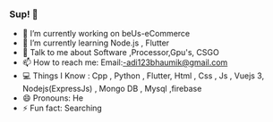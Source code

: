### Sup! 🤟

- 🔭 I’m currently working on beUs-eCommerce
- 🌱 I’m currently learning Node.js , Flutter
- 💬 Talk to me about  Software ,Processor,Gpu's, CSGO 
- 📫 How to reach me: Email:-adi123bhaumik@gmail.com
- 💻 Things I Know : Cpp , Python , Flutter, Html , Css , Js , Vuejs 3, Nodejs(ExpressJs) , Mongo DB , Mysql ,firebase
- 😄 Pronouns: He
- ⚡ Fun fact: Searching


<!--
**Adityabhaumik/Adityabhaumik** is a ✨ _special_ ✨ repository because its `README.md` (this file) appears on your GitHub profile.

Here are some ideas to get you started:

- 🔭 I’m currently working on ...
- 🌱 I’m currently learning ...
- 👯 I’m looking to collaborate on ...
- 🤔 I’m looking for help with ...
- 💬 Ask me about ...
- 📫 How to reach me: ...
- 😄 Pronouns: ...
- ⚡ Fun fact: ...
-->

